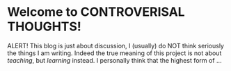 # Welcome to CONTROVERISAL THOUGHTS!

ALERT! This blog is just about discussion, I (usually) do NOT think seriously the things I am writing.
Indeed the true meaning of this project is not about _teaching_, but _learning_ instead. I personally think that the highest form of ...
